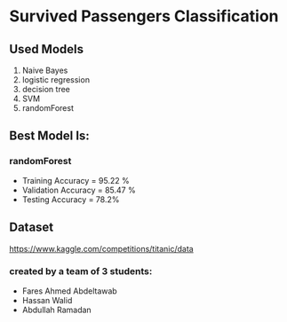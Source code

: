# Survived Passengers Classification
## Used Models
<ol>
  <li>Naive Bayes</li>
  <li>logistic regression</li>
  <li>decision tree</li>
  <li>SVM</li>
  <li>randomForest</li>
</ol>

## Best Model Is:
### randomForest
<ul>
  <li>Training Accuracy = 95.22 %</li>
  <li>Validation Accuracy = 85.47 %
</li>
  <li>Testing Accuracy = 78.2%</li>
</ul>



## Dataset
https://www.kaggle.com/competitions/titanic/data

### created by a team of 3 students: 
* Fares Ahmed Abdeltawab
* Hassan Walid
* Abdullah Ramadan
